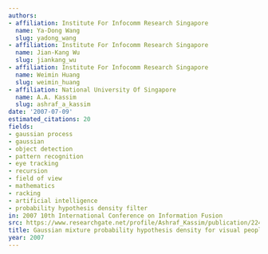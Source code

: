 ```yaml
---
authors:
- affiliation: Institute For Infocomm Research Singapore
  name: Ya-Dong Wang
  slug: yadong_wang
- affiliation: Institute For Infocomm Research Singapore
  name: Jian-Kang Wu
  slug: jiankang_wu
- affiliation: Institute For Infocomm Research Singapore
  name: Weimin Huang
  slug: weimin_huang
- affiliation: National University Of Singapore
  name: A.A. Kassim
  slug: ashraf_a_kassim
date: '2007-07-09'
estimated_citations: 20
fields:
- gaussian process
- gaussian
- object detection
- pattern recognition
- eye tracking
- recursion
- field of view
- mathematics
- racking
- artificial intelligence
- probability hypothesis density filter
in: 2007 10th International Conference on Information Fusion
src: https://www.researchgate.net/profile/Ashraf_Kassim/publication/224297732_Gaussian_mixture_probability_hypothesis_density_for_visual_people_racking/links/02e7e521e040f8ccf8000000.pdf
title: Gaussian mixture probability hypothesis density for visual people racking
year: 2007
---
```

